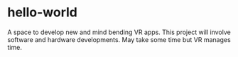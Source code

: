 # hello-world
A space to develop new and mind bending VR apps.
This project will involve software and hardware developments.
May take some time but VR manages time. 

